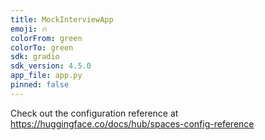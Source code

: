 ```yaml
---
title: MockInterviewApp
emoji: 🔥
colorFrom: green
colorTo: green
sdk: gradio
sdk_version: 4.5.0
app_file: app.py
pinned: false
---
```


Check out the configuration reference at https://huggingface.co/docs/hub/spaces-config-reference
